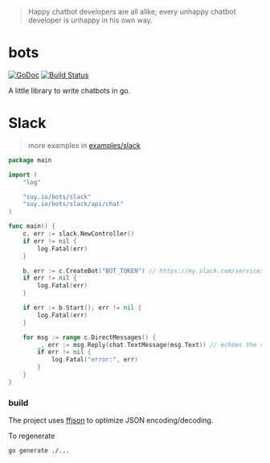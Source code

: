> Happy chatbot developers are all alike; every unhappy chatbot developer is unhappy in his own way.

# bots

[![GoDoc](https://godoc.org/suy.io/bots?status.svg)](https://godoc.org/suy.io/bots) [![Build Status](https://travis-ci.org/suyash/bots.svg?branch=master)](https://travis-ci.org/suyash/bots)

A little library to write chatbots in go.

# Slack

> more examples in [examples/slack](examples/slack)

```go
package main

import (
	"log"

	"suy.io/bots/slack"
	"suy.io/bots/slack/api/chat"
)

func main() {
	c, err := slack.NewController()
	if err != nil {
		log.Fatal(err)
	}

	b, err := c.CreateBot("BOT_TOKEN") // https://my.slack.com/services/new/bot
	if err != nil {
		log.Fatal(err)
	}

	if err := b.Start(); err != nil {
		log.Fatal(err)
	}

	for msg := range c.DirectMessages() {
		_, err := msg.Reply(chat.TextMessage(msg.Text)) // echoes the same message back
		if err != nil {
			log.Fatal("error:", err)
		}
	}
}
```

### build

The project uses [ffjson](https://github.com/pquerna/ffjson) to optimize JSON encoding/decoding.

To regenerate

```
go generate ./...
```

